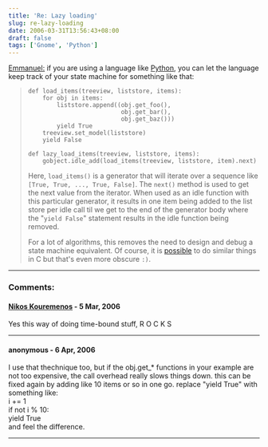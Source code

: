```yaml
---
title: 'Re: Lazy loading'
slug: re-lazy-loading
date: 2006-03-31T13:56:43+08:00
draft: false
tags: ['Gnome', 'Python']
---
```


[Emmanuel:](http://log.emmanuelebassi.net/archives/2006/03/lazy-loading/)
if you are using a language like [Python](http://www.python.org/), you
can let the language keep track of your state machine for something like
that:

>     def load_items(treeview, liststore, items):
>         for obj in items:
>             liststore.append((obj.get_foo(),
>                               obj.get_bar(),
>                               obj.get_baz()))
>             yield True
>         treeview.set_model(liststore)
>         yield False
>
>     def lazy_load_items(treeview, liststore, items):
>         gobject.idle_add(load_items(treeview, liststore, item).next)
>
> Here, `load_items()` is a generator that will iterate over a sequence
> like `[True, True, ..., True, False]`. The `next()` method is used to
> get the next value from the iterator. When used as an idle function
> with this particular generator, it results in one item being added to
> the list store per idle call til we get to the end of the generator
> body where the \"`yield False`\" statement results in the idle
> function being removed.
>
> For a lot of algorithms, this removes the need to design and debug a
> state machine equivalent. Of course, it is
> [possible](http://www.chiark.greenend.org.uk/~sgtatham/coroutines.html)
> to do similar things in C but that\'s even more obscure `:)`.

---
### Comments:
#### [Nikos Kouremenos](http://members.hellug.gr/nkour) - <time datetime="2006-03-31 23:12:02">5 Mar, 2006</time>

Yes this way of doing time-bound stuff, R O C K S

---
#### anonymous - <time datetime="2006-04-01 01:43:21">6 Apr, 2006</time>

I use that thechnique too, but if the obj.get\_\* functions in your
example are not too expensive, the call overhead really slows things
down. this can be fixed again by adding like 10 items or so in one go.
replace \"yield True\" with something like:\
i += 1\
if not i % 10:\
yield True\
and feel the difference.

---
